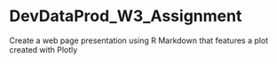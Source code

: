 # DevDataProd_W3_Assignment
Create a web page presentation using R Markdown that features a plot created with Plotly
